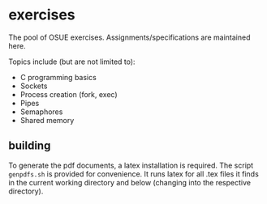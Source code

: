 # exercises

The pool of OSUE exercises. Assignments/specifications are maintained here.

Topics include (but are not limited to):
* C programming basics
* Sockets
* Process creation (fork, exec)
* Pipes
* Semaphores
* Shared memory

## building

To generate the pdf documents, a latex installation is required.
The script `genpdfs.sh` is provided for convenience. It runs latex
for all .tex files it finds in the current working directory and below
(changing into the respective directory).
